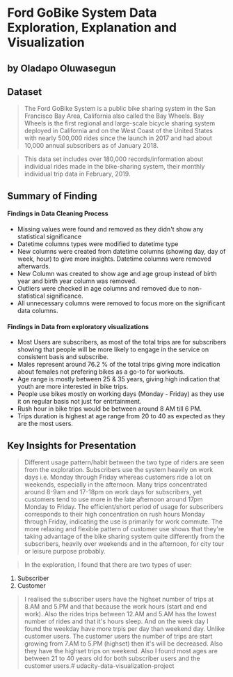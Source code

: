 # Ford GoBike System Data Exploration, Explanation and Visualization
## by Oladapo Oluwasegun


## Dataset

> The Ford GoBike System is a public bike sharing system in the San Francisco Bay Area, California also called the Bay Wheels. Bay Wheels is the first regional and large-scale bicycle sharing system deployed in California and on the West Coast of the United States with nearly 500,000 rides since the launch in 2017 and had about 10,000 annual subscribers as of January 2018.

> This data set includes over 180,000 records/information about individual rides made in the bike-sharing system, their monthly individual trip data in February, 2019.


## Summary of Finding

#### Findings in Data Cleaning Process
* Missing values were found and removed as they didn't show any statistical significance
* 	Datetime columns types were modified to datetime type
* 	New columns were created from datetime columns (showing day, day of week, hour) to give more insights. Datetime columns were removed afterwards.
* 	New Column was created to show age and age group instead of birth year and birth year column was removed.
* 	Outliers were checked in age columns and removed due to non-statistical significance.
* 	All unnecessary columns were removed to focus more on the significant data columns.
#### Findings in Data from exploratory visualizations
* Most Users are subscribers, as most of the total trips are for subscribers showing that people will be more likely to engage in the service on consistent basis and subscribe.
* Males represent around 76.2 % of the total trips giving more indication about females not prefering bikes as a go-to for workouts.
* Age range is mostly between 25 & 35 years, giving high indication that youth are more interested in bike trips.
* People use bikes mostly on working days (Monday - Friday) as they use it on regular basis not just for entrtainment.
* Rush hour in bike trips would be between around 8 AM till 6 PM.
* Trips duration is highest at age range from 20 to 40 as expected as they are the most users.



## Key Insights for Presentation

> Different usage pattern/habit between the two type of riders are seen from the exploration. Subscribers use the system heavily on work days i.e. Monday through Friday whereas customers ride a lot on weekends, especially in the afternoon. Many trips concentrated around 8-9am and 17-18pm on work days for subscribers, yet customers tend to use more in the late afternoon around 17pm Monday to Friday. The efficient/short period of usage for subscribers corresponds to their high concentration on rush hours Monday through Friday, indicating the use is primarily for work commute. The more relaxing and flexible pattern of customer use shows that they're taking advantage of the bike sharing system quite differently from the subscribers, heavily over weekends and in the afternoon, for city tour or leisure purpose probably.

> In the exploration, I found that there are two types of user:
1.	Subscriber
2.	Customer

> I realised the subscriber users have the highset number of trips at 8.AM and 5.PM and that because the work hours (start and end work). Also the rides trips between 12.AM and 5.AM has the lowest number of rides and that it's hours sleep. And on the week day I found the weekday have more trpis per day than weekend day. Unlike customer users. The customer users the number of trips are start growing from 7.AM to 5.PM (highset) then it's will be decreased. Also they have the highset trips on weekend. Also I found most ages are between 21 to 40 years old for both subscriber users and the customer users.# udacity-data-visualization-project
